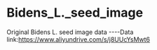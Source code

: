 # Bidens_L._seed_image
Original Bidens L. seed image data
----Data link:https://www.aliyundrive.com/s/j8UUcYsMwt6
